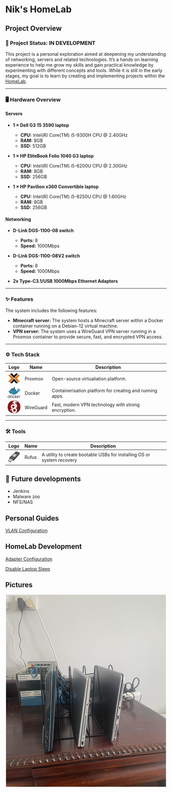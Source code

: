 # Nik's HomeLab

## Project Overview

### 🚀 Project Status: **IN DEVELOPMENT**

This project is a personal exploration aimed at deepening my understanding of networking, servers and related technologies. It’s a hands on learning experience to help me grow my skills and gain practical knowledge by experimenting with different concepts and tools. While it is still in the early stages, my goal is to learn by creating and implementing projects within the [HomeLab](https://en.wikipedia.org/wiki/Home_server).

---

### 🖥️ Hardware Overview

#### Servers
- **1 × Dell G3 15 3590 laptop**  
  - **CPU:** Intel(R) Core(TM) i5-9300H CPU @ 2.40GHz  
  - **RAM:** 8GB  
  - **SSD:** 512GB  

- **1 × HP EliteBook Folio 1040 G3 laptop**  
  - **CPU:** Intel(R) Core(TM) i5-6200U CPU @ 2.30GHz  
  - **RAM:** 8GB  
  - **SSD:** 256GB 

- **1 × HP Pavilion x360 Convertible laptop**  
  - **CPU:** Intel(R) Core(TM) i5-8250U CPU @ 1.60GHz
  - **RAM:** 8GB  
  - **SSD:** 256GB

#### Networking
- **D-Link DGS-1100-08 switch**  
  - **Ports:** 8  
  - **Speed:** 1000Mbps

- **D-Link DGS-1100-08V2 switch**  
  - **Ports:** 8  
  - **Speed:** 1000Mbps  

- **2x Type-C3.1/USB 1000Mbps Ethernet Adapters**

---

### ✨ Features

The system includes the following features:
- **Minecraft server:** The system hosts a Minecraft server within a Docker container running on a Debian-12 virtual machine.
- **VPN server:** The system uses a WireGuard VPN server running in a Proxmox container to provide secure, fast, and encrypted VPN access.

---

### ⚙️ Tech Stack  

| Logo                                                                                 | Name      | Description                      |
|--------------------------------------------------------------------------------------|------------|----------------------------------|
| <img src="Images/proxmox_logo.png" alt="Proxmox Logo" width="40" />                  | Proxmox   | Open-source virtualiation platform. |
| <img src="Images/docker_logo.png" alt="Docker Logo" width="40" />                   | Docker    | Containerisation platform for creating and running apps. |
| <img src="Images/wireguard_logo.png" alt="WireGuard Logo" width="40" />              | WireGuard | Fast, modern VPN technology with strong encryption. |

---

### 🛠️ Tools

| Logo                                      | Name   | Description                     |
|-------------------------------------------|--------|---------------------------------|
| <img src="Images/rufus_logo.png" alt="Rufus Logo" width="40" /> | Rufus  | A utility to create bootable USBs for installing OS or system recovery |


## 🚀 Future developments
- Jenkins
- Malware zoo
- NFS/NAS

## Personal Guides
[VLAN Configuration](./Documents/Guides/VLAN_Config.md)

## HomeLab Development

[Adapter Configuration](./Documents/HomeLab/Eth-USB_Config.md)

[Disable Laptop Sleep](./Documents/HomeLab/Laptop_Sleep.md)

## Pictures

<div style="text-align: center;">
  <img src="Images/Homelab_pic.jpg" alt="Proxmox Logo" width="500" height="600" />
</div>
